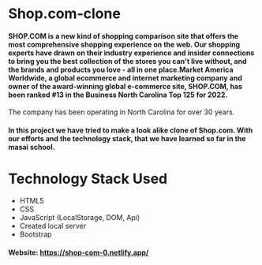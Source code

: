 # Shop.com-clone

#### SHOP.COM is a new kind of shopping comparison site that offers the most comprehensive shopping experience on the web. Our shopping experts have drawn on their industry experience and insider connections to bring you the best collection of the stores you can't live without, and the brands and products you love - all in one place.Market America Worldwide, a global ecommerce and internet marketing company and owner of the award-winning global e-commerce site, SHOP.COM, has been ranked #13 in the Business North Carolina Top 125 for 2022.

The company has been operating in North Carolina for over 30 years.

#### In this project we have tried to make a look alike clone of Shop.com. With our efforts and the technology stack, that we have learned so far in the masai school.


# Technology Stack Used 
* HTML5
* CSS
* JavaScript (LocalStorage, DOM, Api)
* Created local server
* Bootstrap
#### Website: https://shop-com-0.netlify.app/

